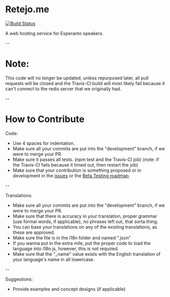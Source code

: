 # Retejo.me
[![Build Status](https://travis-ci.org/retejo/legacy.svg?branch=master)](https://travis-ci.org/retejo/legacy)

A web hosting service for Esperanto speakers.

--

Note:
======

This code will no longer be updated, unless repurposed later, all pull requests will be closed and the Travis-CI build will most likely fail because it can't connect to the redis server that we originally had.

--

How to Contribute
===================

Code:

* Use 4 spaces for indentation.
* Make sure all your commits are put into the "development" branch, if we were to merge your PR.
* Make sure it passes all tests. (npm test and the Travis-CI job) (note: if the Travis-CI fails because it timed out, then restart the job)
* Make sure that your contribution is something proposed or in development in the [issues](https://github.com/retejo/retejo.me/issues) or the [Beta Testing roadmap](https://github.com/retejo/retejo.me/projects/1).

--

Translations:

* Make sure all your commits are put into the "development" branch, if we were to merge your PR.
* Make sure that there is accuracy in your translation, proper grammar (use formal words, if applicable), no phrases left out, that sorta thing.
* You can base your translations on any of the existing translations, as these are approved.
* Make sure the file is in the i18n folder and named "<language>.json"
* If you wanna put in the extra mile, put the proper code to load the language into i18n.js, however, this is not required.
* Make sure that the "_name" value exists with the English translation of your language's name in all lowercase.

--

Suggestions:

* Provide examples and concept designs (if applicable)
